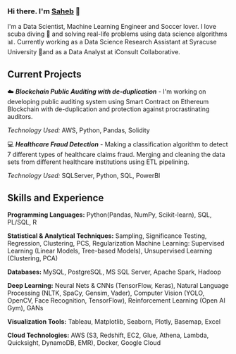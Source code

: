 ### Hi there. I'm [Saheb](https://www.linkedin.com/in/saheb-singh7) 👋

I'm a Data Scientist, Machine Learning Engineer and Soccer lover. I love scuba diving 🤿 and solving real-life problems using data science algorithms 📊. Currently working as a Data Science Research Assistant at Syracuse University 🍊and as a Data Analyst at iConsult Collaborative.

## Current Projects

☁️ **_Blockchain Public Auditing with de-duplication_** - I'm working on developing public auditing system using Smart Contract on Ethereum Blockchain with de-duplication and protection against procrastinating auditors.

_Technology Used:_ AWS, Python, Pandas, Solidity

‍💻 **_Healthcare Fraud Detection_** - Making a classification algorithm to detect 7 different types of healthcare claims fraud. Merging and cleaning the data sets from different healthcare institutions using ETL pipelining.

_Technology Used:_ SQLServer, Python, SQL, PowerBI

## Skills and Experience
**Programming Languages:** Python(Pandas, NumPy, Scikit-learn), SQL, PL/SQL, R

**Statistical & Analytical Techniques:** Sampling, Significance Testing, Regression, Clustering, PCS, Regularization
Machine Learning: Supervised Learning (Linear Models, Tree-based Models), Unsupervised Learning (Clustering, PCA)

**Databases:** MySQL, PostgreSQL, MS SQL Server, Apache Spark, Hadoop

**Deep Learning:** Neural Nets & CNNs (TensorFlow, Keras), Natural Language Processing (NLTK, SpaCy, Gensim, Vader), Computer Vision (YOLO, OpenCV, Face Recognition, TensorFlow), Reinforcement Learning (Open AI Gym), GANs

**Visualization Tools:** Tableau, Matplotlib, Seaborn, Plotly, Basemap, Excel

**Cloud Technologies:** AWS (S3, Redshift, EC2, Glue, Athena, Lambda, Quicksight, DynamoDB, EMR), Docker, Google Cloud
<!--
**robinsaheb/robinsaheb** is a ✨ _special_ ✨ repository because its `README.md` (this file) appears on your GitHub profile.

Here are some ideas to get you started:

- 🔭 I’m currently working on ...
- 🌱 I’m currently learning ...
- 👯 I’m looking to collaborate on ...
- 🤔 I’m looking for help with ...
- 💬 Ask me about ...
- 📫 How to reach me: ...
- 😄 Pronouns: ...
- ⚡ Fun fact: ...
-->

